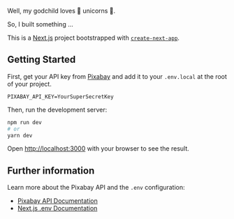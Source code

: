 Well, my godchild loves 🦄 unicorns 🦄.

So, I built something ...

This is a [Next.js](https://nextjs.org/) project bootstrapped with [`create-next-app`](https://github.com/vercel/next.js/tree/canary/packages/create-next-app).

## Getting Started

First, get your API key from [Pixabay](https://pixabay.com/) and add it to your `.env.local` at the root of your project.

```
PIXABAY_API_KEY=YourSuperSecretKey
```

Then, run the development server:

```bash
npm run dev
# or
yarn dev
```

Open [http://localhost:3000](http://localhost:3000) with your browser to see the result.

## Further information

Learn more about the Pixabay API and the `.env` configuration:

- [Pixabay API Documentation](https://pixabay.com/api/docs/)
- [Next.js .env Documentation](https://nextjs.org/docs/basic-features/environment-variables)
